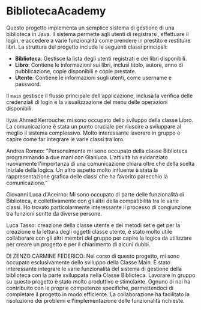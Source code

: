 # BibliotecaAcademy

Questo progetto implementa un semplice sistema di gestione di una biblioteca in Java. Il sistema permette agli utenti di registrarsi, effettuare il login, e accedere a varie funzionalità come prendere in prestito e restituire libri. La struttura del progetto include le seguenti classi principali:
 
- **Biblioteca**: Gestisce la lista degli utenti registrati e dei libri disponibili.
- **Libro**: Contiene le informazioni sui libri, inclusi titolo, autore, anno di pubblicazione, copie disponibili e copie prestate.
- **Utente**: Contiene le informazioni sugli utenti, come username e password.
 
Il `main` gestisce il flusso principale dell'applicazione, inclusa la verifica delle credenziali di login e la visualizzazione del menu delle operazioni disponibili.

Ilyas Ahmed Kerrouche: 
mi sono occupato dello sviluppo della classe Libro. La comunicazione è stata un punto cruciale per riuscire a sviluppare al meglio il sistema complessivo. Molto interessante lavorare in gruppo e capire come far integrare le varie classi tra loro.

Andrea Romeo:
"Personalmente mi sono occupato della classe Biblioteca programmando a due mani con Gianluca. L'attività ha evidanziato nuovamente l'importanza di una comunicazione chiara oltre che della scelta iniziale della logica. Un altro aspetto molto influente è stata la rappresentazione grafica delle classi che ha favorito parecchio la comunicazione."

Giovanni Luca d'Aceirno:
Mi sono occupato di parte delle funzionalità di Biblioteca, e collettivamente con gli altri della compatibilità tra le varie classi. Ho trovato particolarmente interessante il processo di congiunzione tra funzioni scritte da diverse persone.

Luca Tasso: creazione della classe utente e dei metodi set e get per la creazione e la lettura degli oggetti classe utente, è stato molto utile collaborare con gli altri membri del gruppo per capire la logica da utilizzare per creare un progetto e per il chiarimento di alcuni dubbi.

DI ZENZO CARMINE FEDERICO: Nel corso di questo progetto, mi sono occupato esclusivamente dello sviluppo della Classe Main. È stato interessante integrare le varie funzionalità del sistema di gestione della biblioteca con la parte sviluppata nella Classe Biblioteca. Lavorare in gruppo su questo progetto è stato molto produttivo e stimolante. Ognuno di noi ha contribuito con le proprie competenze specifiche, permettendoci di completare il progetto in modo efficiente. La collaborazione ha facilitato la risoluzione dei problemi e l'implementazione delle funzionalità richieste.   